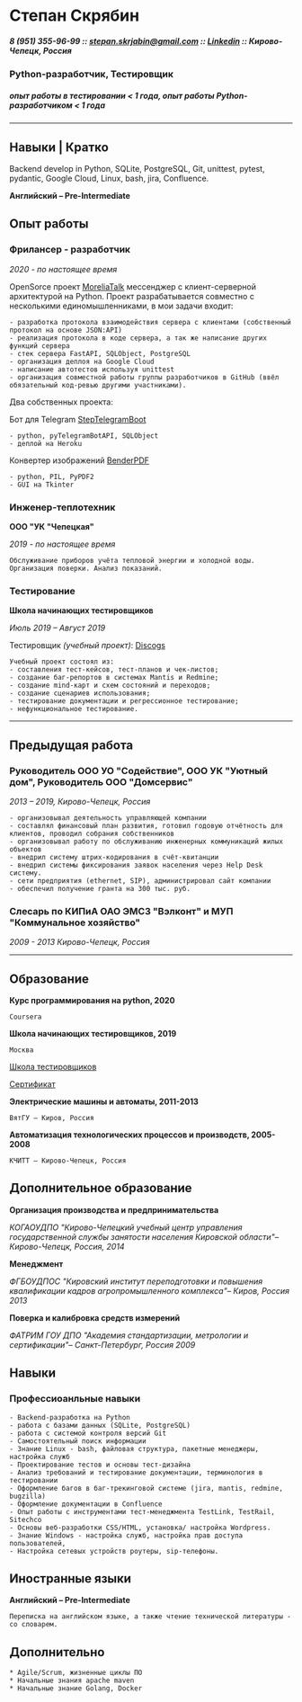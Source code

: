 
# Степан Скрябин #

##### 8 (951) 355-96-99 :: <stepan.skrjabin@gmail.com> :: [Linkedin](https://www.linkedin.com/in/stepan-skryabin) :: Кирово-Чепецк, Россия #####

### Python-разработчик, Тестировщик ###

##### опыт работы в тестировании < 1 года, опыт работы Python-разработчиком < 1 года #####
-----------------------------------------------------------------------------------------------------------------

## Навыки | Кратко ##

Backend develop in Python, SQLite, PostgreSQL, Git, unittest, pytest, pydantic, Google Cloud, Linux, bash, jira, Confluence.

**Английский – Pre-Intermediate**

## Опыт работы ##

### Фрилансер - разработчик ###

*2020 - по настоящее время*

OpenSorce проект [MoreliaTalk](https://github.com/MoreliaTalk) мессенджер с клиент-серверной архитектурой на Python. Проект разрабатывается совместно с несколькими единомышленниками, в мои задачи входит:

    - разработка протокола взаимодействия сервера с клиентами (собственный протокол на основе JSON:API)
    - реализация протокола в коде сервера, а так же написание других функций сервера
    - стек сервера FastAPI, SQLObject, PostgreSQL
    - организация деплоя на Google Cloud
    - написание автотестов используя unittest
    - организация совместной работы группы разработчиков в GitHub (ввёл обязательный код-ревью другими участниками).
    

Два собственных проекта:

Бот для Telegram [StepTelegramBoot](https://github.com/stepanskryabin/steptelegrambot)

    - python, pyTelegramBotAPI, SQLObject
    - деплой на Heroku

Конвертер изображений [BenderPDF](https://github.com/stepanskryabin/BenderPDF)

    - python, PIL, PyPDF2
    - GUI на Tkinter

### Инженер-теплотехник ###

**ООО "УК "Чепецкая"**

*2019 - по настоящее время*

    Обслуживание приборов учёта тепловой энергии и холодной воды. Организация поверки. Анализ показаний.

### Тестирование ###

**Школа начинающих тестировщиков**

*Июль 2019 – Август 2019*

Тестировщик _(учебный проект)_: [Discogs](https://www.discogs.com)

    Учебный проект состоял из: 
    - составления тест-кейсов, тест-планов и чек-листов;
    - создание баг-репортов в системах Mantis и Redmine;
    - создание mind-карт и схем состояний и переходов;
    - создание сценариев использования;
    - тестирование документации и регрессионное тестирование;
    - нефункциональное тестирование.

-----------------------------------------------------------------------------------------------------------------

## Предыдущая работа ##

### Руководитель ООО УО "Содействие", ООО УК "Уютный дом", Руководитель ООО "Домсервис" ###

*2013 – 2019, Кирово-Чепецк, Россия*

    - организовывал деятельность управляющей компании
    - составлял финансовый план развития, готовил годовую отчётность для клиентов, проводил собрания собственников
    - организовывал работу по обслуживанию инженерных коммуникаций жилых объектов
    - внедрил систему штрих-кодирования в счёт-квитанции
    - внедрил системы фиксирования заявок населения через Help Desk систему.
    - сети предприятия (ethernet, SIP), администрировал сайт компании
    - обеспечил получение гранта на 300 тыс. руб.

### Слесарь по КИПиА ОАО ЭМСЗ "Вэлконт" и МУП "Коммунальное хозяйство" ###

*2009 - 2013 Кирово-Чепецк, Россия*

-----------------------------------------------------------------------------------------------------------------

## Образование ##

**Курс программирования на python, 2020**

    Coursera

**Школа начинающих тестировщиков, 2019**

    Москва

[Школа тестировщиков](http://testbase.ru/learn/beginner)

[Сертификат](/certificate.pdf)

**Электрические машины и автоматы, 2011-2013**

    ВятГУ – Киров, Россия

**Автоматизация технологических процессов и производств, 2005-2008**

    КЧИТТ – Кирово-Чепецк, Россия

## Дополнительное образование ##

**Организация производства и предпринимательства**

*КОГАОУДПО "Кирово-Чепецкий учебный центр управления государственной службы занятости населения Кировской области"– Кирово-Чепецк, Россия, 2014*

**Менеджмент**

*ФГБОУДПОС "Кировский институт переподготовки и повышения квалификации кадров агропромышленного комплекса"– Киров, Россия 2013*

**Поверка и калибровка средств измерений**

*ФАТРИМ ГОУ ДПО "Академия стандартизации, метрологии и сертификации"– Санкт-Петербург, Россия 2009*

## Навыки ##

### Профессиоанльные навыки ###

    - Backend-разработка на Python
    - работа с базами данных (SQLite, PostgreSQL)
    - работа с системой контроля версий Git
    - Самостоятельный поиск информации
    - Знание Linux - bash, файловая структура, пакетные менеджеры, настройка служб
    - Проектирование тестов и основы тест-дизайна
    - Анализ требований и тестирование документации, терминология в тестировании
    - Оформление багов в баг-трекинговой системе (jira, mantis, redmine, bugzilla)
    - Оформление документации в Confluence
    - Опыт работы с инструментами тест-менеджмента TestLink, TestRail, Sitechco
    - Основы веб-разработки CSS/HTML, установка/ настройка Wordpress.
    - Знание Windows - настройка служб, настройка прав доступа пользователей,
    - Настройка сетевых устройств роутеры, sip-телефоны.

## Иностранные языки ##

**Английский – Pre-Intermediate**

    Переписка на английском языке, а также чтение технической литературы - со словарем.

## Дополнительно ##

    * Agile/Scrum, жизненные циклы ПО
    * Начальные знания apache maven
    * Начальные знание Golang, Docker
